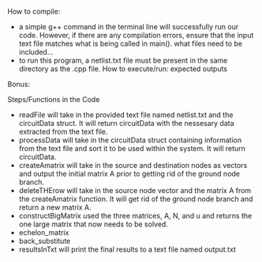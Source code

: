 How to compile:
- a simple g++ command in the terminal line will successfully run our code. However, if there are any compilation errors, ensure that the input
   text file matches what is being called in main().
what files need to be included...
- to run this program, a netlist.txt file must be present in the same directory as the .cpp file.
How to execute/run:
expected outputs

Bonus:


Steps/Functions in the Code
- readFile will take in the provided text file named netlist.txt and the circuitData struct. It will return circuitData with the nessesary data extracted from the text file.
- processData will take in the circuitData struct containing information from the text file and sort it to be used within the system. It will return circuitData.
- createAmatrix will take in the source and destination nodes as vectors and output the initial matrix A prior to getting rid of the ground node branch.
- deleteTHErow will take in the source node vector and the matrix A from the createAmatrix function. It will get rid of the ground node branch and return a new matrix A.
- constructBigMatrix used the three matrices, A, N, and u and returns the one large matrix that now needs to be solved.
- echelon_matrix
- back_substitute
- resultsInTxt will print the final results to a text file named output.txt
